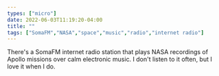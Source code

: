 ```yaml
---
types: ["micro"]
date: 2022-06-03T11:19:20-04:00
title: ""
tags: ["SomaFM","NASA","space","music","radio","internet radio"]
---
```

There's a SomaFM internet radio station that plays NASA recordings of Apollo missions over calm electronic music. I don't listen to it often, but I love it when I do.

